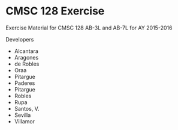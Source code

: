 # CMSC 128 Exercise

Exercise Material for CMSC 128 AB-3L and AB-7L for AY 2015-2016

Developers
* Alcantara
* Aragones
* de Robles
* Oraa
* Pitargue
* Paderes
* Pitargue
* Robles
* Rupa
* Santos, V.
* Sevilla
* Villamor
